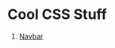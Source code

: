 # Cool CSS Stuff

1. [Navbar](https://github.com/SaminYaser-work/cool-css-stuff/blob/main/stuff/nav-bar/nav-%20bar.html)


